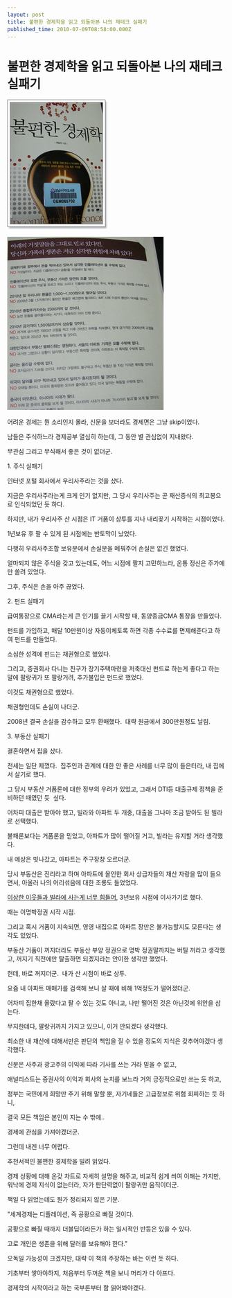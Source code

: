 ```yaml
---
layout: post
title: 불편한 경제학을 읽고 되돌아본 나의 재테크 실패기
published_time: 2010-07-09T08:58:00.000Z
---
```


# 불편한 경제학을 읽고 되돌아본 나의 재테크 실패기


![](../pds/201007/05/80/a0109780_4c316cb329357.jpg)

![](../pds/201007/05/80/a0109780_4c316cb2d6fd1.jpg)

어려운 경제는 뭔 소리인지 몰라, 신문을 보더라도 경제면은 그냥 skip이었다.

남들은 주식하느라 경제공부 열심히 하는데, 그 동안 별 관심없이 지내왔다.

무관심 그리고 무식해서 좋은 것이 없더군.

1\. 주식 실패기

인터넷 포털 회사에서 우리사주라는 것을 샀다.

지금은 우리사주라는게 크게 인기 없지만, 그 당시 우리사주는 곧 재산증식의 최고봉으로 인식되었던 듯 하다.

하지만, 내가 우리사주 산 시점은 IT 거품이 상투를 지나 내리꽂기 시작하는 시점이었다.

1년보유 후 팔 수 있게 된 시점에는 반토막이 났었다.

다행히 우리사주조합 보유분에서 손실분을 메꿔주어 손실은 없긴 했었다.

얼마되지 않은 주식을 갖고 있는데도, 어느 시점에 팔지 고민하느라, 온통 정신은 주가에만 쏠려 있었다.

그후, 주식은 손을 아주 끊었다.

2. 펀드 실패기

급여통장으로 CMA라는게 큰 인기를 끌기 시작할 때, 동양종금CMA 통장을 만들었다.

펀드를 가입하고, 매달 10만원이상 자동이체토록 하면 각종 수수료를 면제해준다고 하여 펀드를 만들었다.

소심한 성격에 펀드는 채권형으로 했었다.

그리고, 증권회사 다니는 친구가 장기주택마련을 저축대신 펀드로 하는게 좋다고 하는 말에 팔랑귀가 또 팔랑거려, 추가불입은 펀드로 했었다.

이것도 채권형으로 했었다.

채권형인데도 손실이 나더군.

2008년 결국 손실을 감수하고 모두 환매했다.  대략 원금에서 300만원정도 날림.

3\. 부동산 실패기

결혼하면서 집을 샀다.

전세는 일단 제꼈다.  집주인과 관계에 대한 안 좋은 사례를 너무 많이 들은터라, 내 집에서 살기로 했다.

그 당시 부동산 거품론에 대한 정부의 우려가 있었고, 그래서 DTI등 대출규제 정책을 준비하던 때였던 듯  싶다.

어차피 대출은 받아야 했고, 빌라와 아파트 두 개중, 대출을 그나마 조금 받아도 된 빌라로 선택했다.

불패론보다는 거품론을 믿었고, 아파트가 많이 떨어질 거고, 빌라는 유지할 거라 생각했다.

내 예상은 빗나갔고, 아파트는 주구장창 오르더군.

당시 부동산은 진리라고 하며 아파트에 올인한 회사 상급자들의 재산 자랑을 많이 들으면서, 아울러 나의 어리섞음에 대한 조롱도 들었었다.

[이상한 이웃들과 빌라에 사는게 너무 힘들어](../10265990.html), 3년보유 시점에 이사가기로 했다.

때는 이명박정권 시작 시점.

그리고 혹시 거품이 지속되면, 영영 내집으로 아파트 장만은 불가능할지도 모른다는 생각도 있었다.

부동산 거품이 꺼지더라도 부동산 부양 정권으로 명박 정권말까지는 버틸 꺼라고 생각했고, 꺼지기 직전에만 탈출하면 되겠지라는 안이한 생각만 했었다.

헌데, 바로 꺼지더군.  내가 산 시점이 바로 상투.

요즘 내 아파트 매매가를 검색해 보니 살 때에 비해 1억정도가 떨어졌더군.

어차피 집한채 올랐다고 팔 수 있는 것도 아니고, 나만 떨어진 것은 아닌것에 위안을 삼는다.

무지한데다, 팔랑귀까지 가지고 있으니, 이거 안되겠다 생각했다.

최소한 내 재산에 대해서만은 판단의 책임을 질 수 있을 정도의 지식은 갖추어야겠다 생각했다.

신문은 사주과 광고주의 이익에 따라 기사를 쓰는 거라 믿을 수 없고,

애널리스트는 증권사의 이익과 회사의 눈치를 보느라 거의 긍정적으로만 쓰는 듯 하고,

정부는 국민에게 희망만 주기 위해 말할 뿐, 자기네들은 고급정보로 위험 회피하는 듯 하니,

결국 모든 책임은 본인이 지는 수 밖에..

경제에 관심을 가져야겠더군.

그런데 내겐 너무 어렵다.

추천서적인 불편한 경제학을 빌려 읽었다.

경제 상황에 대해 온갖 차트로 자세히 설명을 해주고, 비교적 쉽게 씌여 이해는 가지만, 워낙에 경제 지식이 없는터라, 자가 판단력없이 팔랑귀만 움직이더군.

책일 다 읽었는데도 뭔가 정리되지 않은 기분.

"세계경제는 디플레이션, 즉 공황으로 빠질 것이다.

공황으로 빠질 때까지 더블딥이라든가 하는 일시적인 반등은 있을 수 있다.

고로 개인은 생존을 위해 달러를 보유해야 한다."

오독일 가능성이 크겠지만, 대략 이 책의 주장하는 바는 이런 듯 하다.

기초부터 쌓아야하지, 처음부터 두꺼운 책을 보니 머리가 다 아프다.

경제학의 시작이라고 하는 국부론부터 함 읽어봐야겠다.

